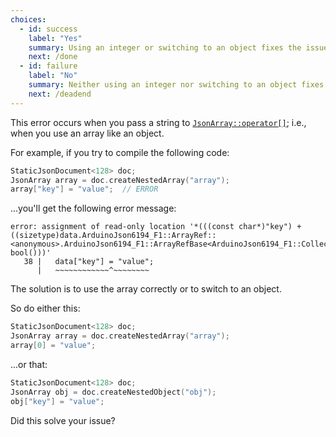 ```yaml
---
choices:
  - id: success
    label: "Yes"
    summary: Using an integer or switching to an object fixes the issue
    next: /done
  - id: failure
    label: "No"
    summary: Neither using an integer nor switching to an object fixes the issue
    next: /deadend
---
```


This error occurs when you pass a string to [`JsonArray::operator[]`](/v6/api/jsonarray/subscript/); i.e., when you use an array like an object.

For example, if you try to compile the following code:

```c++
StaticJsonDocument<128> doc;
JsonArray array = doc.createNestedArray("array");
array["key"] = "value";  // ERROR
```

...you'll get the following error message:

```text
error: assignment of read-only location '*(((const char*)"key") + ((sizetype)data.ArduinoJson6194_F1::ArrayRef::<anonymous>.ArduinoJson6194_F1::ArrayRefBase<ArduinoJson6194_F1::CollectionData>::operator bool()))'
   38 |   data["key"] = "value";
      |   ~~~~~~~~~~~~^~~~~~~~~
```

The solution is to use the array correctly or to switch to an object.

So do either this:

```c++
StaticJsonDocument<128> doc;
JsonArray array = doc.createNestedArray("array");
array[0] = "value";
```

...or that:

```c++
StaticJsonDocument<128> doc;
JsonArray obj = doc.createNestedObject("obj");
obj["key"] = "value";
```

Did this solve your issue?